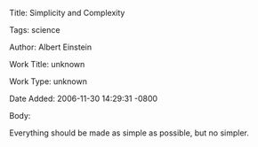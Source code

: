 Title:  Simplicity and Complexity

Tags:   science

Author: Albert Einstein

Work Title: unknown

Work Type: unknown

Date Added: 2006-11-30 14:29:31 -0800

Body: 

Everything should be made as simple as possible, but no simpler.

